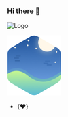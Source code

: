 ### Hi there 👋

<!-- avatar: /images/favicon.ico -->
<img align="left">
<img src="images/favicon.ico" alt="Logo" width="80" height="80">

![art](images/logo.png)
- {♥️}


<!--
**kylinpy/kylinpy** is a ✨ _special_ ✨ repository because its `README.md` (this file) appears on your GitHub profile.

Here are some ideas to get you started:

- 🔭 I’m currently working on ...
- 🌱 I’m currently learning ...
- 👯 I’m looking to collaborate on ...
- 🤔 I’m looking for help with ...
- 💬 Ask me about ...
- 📫 How to reach me: ...
- 😄 Pronouns: ...
- ⚡ Fun fact: ...
-->

